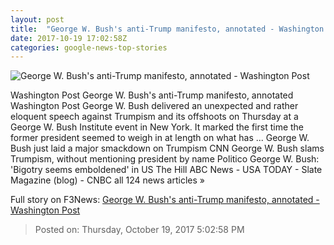 ```yaml
---
layout: post
title:  "George W. Bush's anti-Trump manifesto, annotated - Washington Post"
date: 2017-10-19 17:02:58Z
categories: google-news-top-stories
---
```


![George W. Bush's anti-Trump manifesto, annotated - Washington Post](https://img.washingtonpost.com/rf/image_1484w/2010-2019/WashingtonPost/2017/10/19/National-Politics/Videos/Images/t_1508431251743_name_Bush_Center_Forum_04017_a01f5.jpg?t=20170517)

Washington Post George W. Bush's anti-Trump manifesto, annotated Washington Post George W. Bush delivered an unexpected and rather eloquent speech against Trumpism and its offshoots on Thursday at a George W. Bush Institute event in New York. It marked the first time the former president seemed to weigh in at length on what has ... George W. Bush just laid a major smackdown on Trumpism CNN George W. Bush slams Trumpism, without mentioning president by name Politico George W. Bush: 'Bigotry seems emboldened' in US The Hill ABC News - USA TODAY - Slate Magazine (blog) - CNBC all 124 news articles »


Full story on F3News: [George W. Bush's anti-Trump manifesto, annotated - Washington Post](http://www.f3nws.com/n/dnzxjG)

> Posted on: Thursday, October 19, 2017 5:02:58 PM
